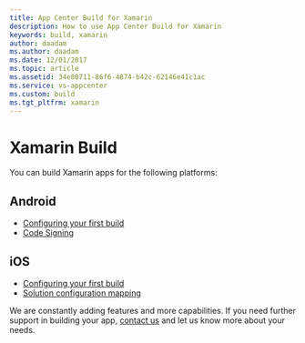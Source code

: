 ```yaml
---
title: App Center Build for Xamarin
description: How to use App Center Build for Xamarin
keywords: build, xamarin
author: daadam
ms.author: daadam
ms.date: 12/01/2017
ms.topic: article
ms.assetid: 34e80711-86f6-4874-b42c-62146e41c1ac
ms.service: vs-appcenter
ms.custom: build
ms.tgt_pltfrm: xamarin
---
```


# Xamarin Build

You can build Xamarin apps for the following platforms:

## Android
- [Configuring your first build](android/index.md)
- [Code Signing](android/code-signing.md)

## iOS
- [Configuring your first build](ios/index.md)
- [Solution configuration mapping](ios/solution-configuration-mappings.md)

We are constantly adding features and more capabilities. If you need further support in building your app, [contact us](https://intercom.help/appcenter/) and let us know more about your needs.